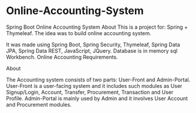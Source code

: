 # Online-Accounting-System
Spring Boot Online Accounting System 
About
This is a project for:
 Spring + Thymeleaf. The idea was to build online accounting system.

It was made using Spring Boot, Spring Security, Thymeleaf, Spring Data JPA, Spring Data REST, JavaScript, JQuery. Database is in memory sql Workbench.
Online Accounting Requirements.

About

The Accounting system consists of two parts:
 User-Front and Admin-Portal.
 User-Front is a user-facing system and it includes such modules as User Signup/Login, Account, Transfer, Procurement, Transaction and User Profile. 
 Admin-Portal is mainly used by Admin and it involves User Account and Procurement modules.
